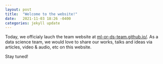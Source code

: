 ```yaml
---
layout: post
title:  "Welcome to the website!"
date:   2021-11-03 18:26 -0400
categories: jekyll update
---
```

Today, we officialy lauch the team website at <a href="https://ml-or-ds-team.github.io/">ml-or-ds-team.github.io/</a>. As a data science team, we would love to share our works, talks and ideas via articles, video &amp; audio, etc on this website. 

Stay tuned!

